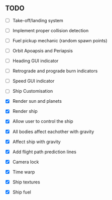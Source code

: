 ## TODO

- [ ] Take-off/landing system
- [ ] Implement proper collision detection
- [ ] Fuel pickup mechanic (random spawn points)
- [ ] Orbit Apoapsis and Periapsis
- [ ] Heading GUI indicator
- [ ] Retrograde and prograde burn indicators
- [ ] Speed GUI indicator
- [ ] Ship Customisation

- [x] Render sun and planets
- [x] Render ship
- [x] Allow user to control the ship
- [x] All bodies affect eachother with gravity
- [x] Affect ship with gravity
- [x] Add flight path prediction lines
- [x] Camera lock
- [x] Time warp
- [x] Ship textures
- [x] Ship fuel
